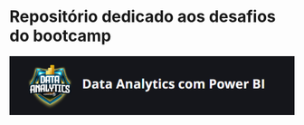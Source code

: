 # Repositório dedicado aos desafios do bootcamp
![logo](https://github.com/DayanneSousa/Data-Analytics-com-Power-BI/blob/main/Captura%20de%20tela%202024-06-26%20101713.png)
